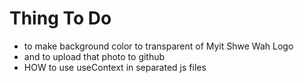 # Thing To Do 
 - to make background color to transparent of Myit Shwe Wah Logo 
 - and to upload that photo to github 
 - HOW to use useContext in separated js files
 